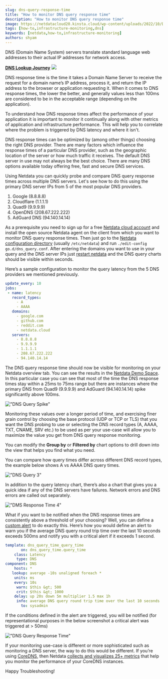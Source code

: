 ```yaml
---
slug: dns-query-response-time
title: "How to monitor DNS query response time"
description: "How to monitor DNS query response time"
image: https://netdatacloud20.kinsta.cloud/wp-content/uploads/2022/10/DNS-1.png
tags: [how-to,infrastructure-monitoring,dns]
keywords: [netdata,how-to,infrastructure-monitoring]
authors: shyam
---
```

DNS (Domain Name System) servers translate standard language web addresses to their actual IP addresses for network access.

[**DNS Lookup Journey**](https://xiaolishen.medium.com/the-dns-lookup-journey-240e9a5d345c)
![](https://netdatacloud20.kinsta.cloud/wp-content/uploads/2022/10/DNS-1.png)


<!--truncate-->

DNS response time is the time it takes a Domain Name Server to receive the request for a domain name’s IP address, process it, and return the IP address to the browser or application requesting it. When it comes to DNS response times, the lower the better, and generally values less than 100ms are considered to be in the acceptable range (depending on the application).

To understand how DNS response times affect the performance of your application it is important to monitor it continually along with other metrics of application and infrastructure performance. This will help you to correlate where the problem is triggered by DNS latency and where it isn't. 

DNS response times can be optimized by (among other things) choosing the right DNS provider. There are many factors which influence the response times of a particular DNS provider, such as the geographic location of the server or how much traffic it receives. The default DNS server in use may not always be the best choice. There are many DNS options available today offering free, fast and secure DNS services. 

Using Netdata you can quickly probe and compare DNS query response times across multiple DNS servers. Let's see how to do this using the primary DNS server IPs from 5 of the most popular DNS providers.

<ol>
 	<li>Google (8.8.8.8)</li>
 	<li>Cloudflare (1.1.1.1)</li>
 	<li>Quad9 (9.9.9.9)</li>
 	<li>OpenDNS (208.67.222.222)</li>
 	<li>AdGuard DNS (94.140.14.14)</li>
</ol>

As a prerequisite you need to sign up for a free <a href="https://app.netdata.cloud/">Netdata cloud account</a> and install the open source Netdata agent on the client from which you want to monitor DNS query response times. Then just go to the <a href="https://learn.netdata.cloud/docs/configure/nodes#the-netdata-config-directory">Netdata configuration directory</a> (usually `/etc/netdata`) and run `./edit-config go.d/dns_query.conf`. After entering the domains you want to use in your query and the DNS server IPs just <a href="https://learn.netdata.cloud/docs/configure/start-stop-restart">restart netdata</a> and the DNS query charts should be visible within seconds.

Here’s a sample configuration to monitor the query latency from the 5 DNS providers we mentioned previously. 

```yaml
update_every: 10
jobs:
 - name: latency
   record_types:
     - A
     - AAAA
   domains:
     - google.com
     - github.com
     - reddit.com
     - netdata.cloud
   servers:
     - 8.8.8.8
     - 9.9.9.9
     - 1.1.1.1
     - 208.67.222.222
     - 94.140.14.14
 ```

The DNS query response time should now be visible for monitoring on your Netdata overview tab. You can see the results in the <a href="https://app.netdata.cloud/spaces/netdata-demo/rooms/dns-query/overview#chartName=menu_dns_query">Netdata Demo Space</a>. In this particular case you can see that most of the time the DNS response times stay within a 25ms to 75ms range but there are instances where the primary DNS from Quad9 (9.9.9.9) and AdGuard (94.140.14.14) spike significantly above 100ms. 

!["DNS Query Spike"](https://netdatacloud20.kinsta.cloud/wp-content/uploads/2022/10/DNS-Query-Response-Time-2.png)

Monitoring these values over a longer period of time, and exercising finer grain control by choosing the base protocol (UDP or TCP or TLS) that you want the DNS probing to use or selecting the DNS record types (A, AAAA, TXT, CNAME, SRV etc.) to be used as per your use-case will allow you to maximize the value you get from DNS query response monitoring.

You can modify the <strong>Group by</strong> or <strong>Filtered by</strong> chart options to drill down into the view that helps you find what you need. 

You can compare how query times differ across different DNS record types, the example below shows A vs AAAA DNS query times. 

!["DNS Query 3"](https://netdatacloud20.kinsta.cloud/wp-content/uploads/2022/10/DNS-Query-Respone-Time-3.png)

In addition to the query latency chart, there’s also a chart that gives you a quick idea if any of the DNS servers have failures. Network errors and DNS errors are called out separately.

!["DMS Response Time 4"](https://netdatacloud20.kinsta.cloud/wp-content/uploads/2022/10/DNS-Query-Response-Time-4.png)

What if you want to be notified when the DNS response times are consistently above a threshold of your choosing? Well, you can define a <a href="https://learn.netdata.cloud/docs/monitor/configure-alarms">custom alert</a> to do exactly this. Here’s how you would define an alert to warn you if the average DNS query round trip time over the last 10 seconds exceeds 500ms and notify you with a critical alert if it exceeds 1 second.

```yaml
template: dns_query_time_query_time
       on: dns_query_time.query_time
    class: Latency
     type: DNS
component: DNS
    hosts: *
   lookup: average -10s unaligned foreach *
    units: ms
    every: 10s
     warn: $this &gt; 500
     crit: $this &gt; 1000
    delay: up 20s down 5m multiplier 1.5 max 1h
     info: average DNS query round trip time over the last 10 seconds
       to: sysadmin
```

If the conditions defined in the alert are triggered, you will be notified (for representational purposes in the below screenshot a critical alert was triggered at > 50ms) 

!["DNS Query Response Time"](https://netdatacloud20.kinsta.cloud/wp-content/uploads/2022/10/DNS-Query-Response-Time-5.png)

If your monitoring use-case is different or more sophisticated such as monitoring a DNS server, the way to do this would be different. If you’re using <a href="https://coredns.io/">CoreDNS,</a> then Netdata <a href="https://learn.netdata.cloud/docs/agent/collectors/go.d.plugin/modules/coredns">collects and visualizes 25+ metrics</a> that help you monitor the performance of your CoreDNS instances.

Happy Troubleshooting!
